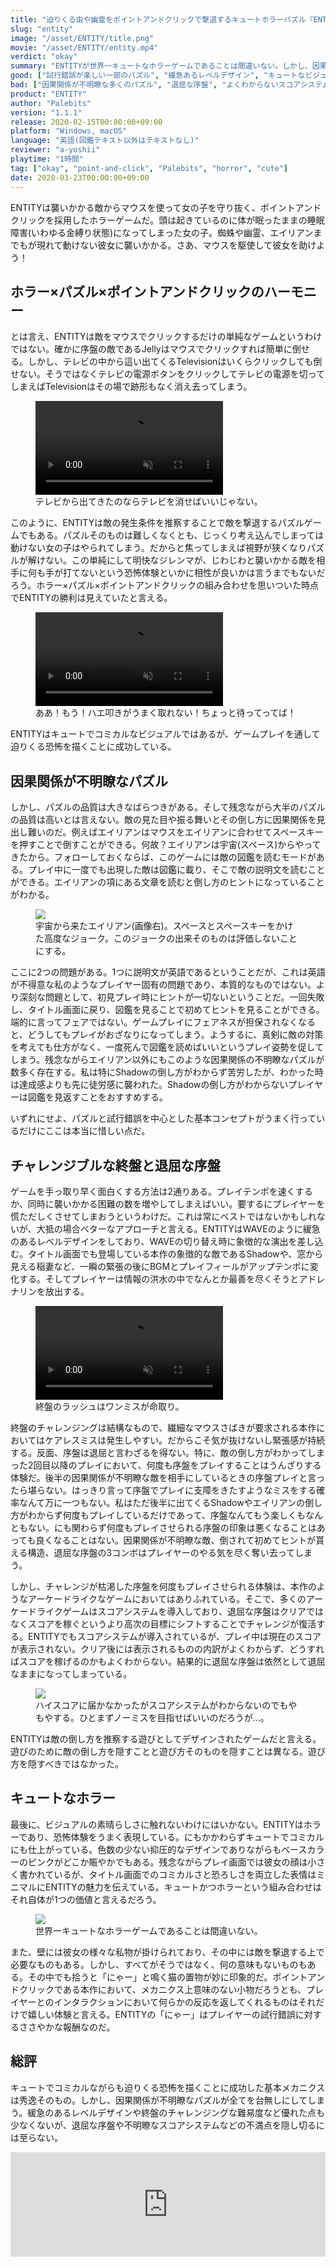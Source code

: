 ```yaml
---
title: "迫りくる虫や幽霊をポイントアンドクリックで撃退するキュートホラーパズル『ENTITY』レビュー"
slug: "entity"
image: "/asset/ENTITY/title.png"
movie: "/asset/ENTITY/entity.mp4"
verdict: "okay"
summary: "ENTITYが世界一キュートなホラーゲームであることは間違いない。しかし、因果関係が不明瞭な多くのパズルが初見プレイヤーのホラー体験やチャレンジを阻害する。パズル部分がもう少し整理されていればと思わざるを得ない。"
good: ["試行錯誤が楽しい一部のパズル", "緩急あるレベルデザイン", "キュートなビジュアル"]
bad: ["因果関係が不明瞭な多くのパズル", "退屈な序盤", "よくわからないスコアシステム"]
product: "ENTITY"
author: "Palebits"
version: "1.1.1"
release: 2020-02-15T00:00:00+09:00
platform: "Windows, macOS"
language: "英語(図鑑テキスト以外はテキストなし)"
reviewer: "a-yoshii"
playtime: "1時間"
tag: ["okay", "point-and-click", "Palebits", "horror", "cute"]
date: 2020-03-23T00:00:00+09:00
---
```


ENTITYは襲いかかる敵からマウスを使って女の子を守り抜く、ポイントアンドクリックを採用したホラーゲームだ。頭は起きているのに体が眠ったままの睡眠障害(いわゆる金縛り状態)になってしまった女の子。蜘蛛や幽霊、エイリアンまでもが現れて動けない彼女に襲いかかる。さあ、マウスを駆使して彼女を助けよう！

## ホラー×パズル×ポイントアンドクリックのハーモニー

とは言え、ENTITYは敵をマウスでクリックするだけの単純なゲームというわけではない。確かに序盤の敵であるJellyはマウスでクリックすれば簡単に倒せる。しかし、テレビの中から這い出てくるTelevisionはいくらクリックしても倒せない。そうではなくテレビの電源ボタンをクリックしてテレビの電源を切ってしまえばTelevisionはその場で跡形もなく消え去ってしまう。

<figure>
	<video playsinline autoplay muted loop src="/asset/ENTITY/television.mp4"></video>
	<figcaption>テレビから出てきたのならテレビを消せばいいじゃない。</figcaption>
</figure>

このように、ENTITYは敵の発生条件を推察することで敵を撃退するパズルゲームでもある。パズルそのものは難しくなくとも、じっくり考え込んでしまっては動けない女の子はやられてしまう。だからと焦ってしまえば視野が狭くなりパズルが解けない。この単純にして明快なジレンマが、じわじわと襲いかかる敵を相手に何も手が打てないという恐怖体験といかに相性が良いかは言うまでもないだろう。ホラー×パズル×ポイントアンドクリックの組み合わせを思いついた時点でENTITYの勝利は見えていたと言える。

<figure>
	<video playsinline autoplay muted loop src="/asset/ENTITY/panic.mp4"></video>
	<figcaption>ああ！もう！ハエ叩きがうまく取れない！ちょっと待ってってば！</figcaption>
</figure>

ENTITYはキュートでコミカルなビジュアルではあるが、ゲームプレイを通して迫りくる恐怖を描くことに成功している。

## 因果関係が不明瞭なパズル

しかし、パズルの品質は大きなばらつきがある。そして残念ながら大半のパズルの品質は高いとは言えない。敵の見た目や振る舞いとその倒し方に因果関係を見出し難いのだ。例えばエイリアンはマウスをエイリアンに合わせてスペースキーを押すことで倒すことができる。何故？エイリアンは宇宙(スペース)からやってきたから。フォローしておくならば、このゲームには敵の図鑑を読むモードがある。プレイ中に一度でも出現した敵は図鑑に載り、そこで敵の説明文を読むことができる。エイリアンの項にある文章を読むと倒し方のヒントになっていることがわかる。

<figure>
	<img src="/asset/ENTITY/book.png">
	<figcaption>宇宙から来たエイリアン(画像右)。スペースとスペースキーをかけた高度なジョーク。このジョークの出来そのものは評価しないことにする。</figcaption>
</figure>

ここに2つの問題がある。1つに説明文が英語であるということだが、これは英語が不得意な私のようなプレイヤー固有の問題であり、本質的なものではない。より深刻な問題として、初見プレイ時にヒントが一切ないということだ。一回失敗し、タイトル画面に戻り、図鑑を見ることで初めてヒントを見ることができる。端的に言ってフェアではない。ゲームプレイにフェアネスが担保されなくなると、どうしてもプレイがおざなりになってしまう。ようするに、真剣に敵の対策を考えても仕方がなく、一度死んで図鑑を読めばいいというプレイ姿勢を促してしまう。残念ながらエイリアン以外にもこのような因果関係の不明瞭なパズルが数多く存在する。私は特にShadowの倒し方がわからず苦労したが、わかった時は達成感よりも先に徒労感に襲われた。Shadowの倒し方がわからないプレイヤーは図鑑を見返すことをおすすめする。

いずれにせよ、パズルと試行錯誤を中心とした基本コンセプトがうまく行っているだけにここは本当に惜しい点だ。

## チャレンジブルな終盤と退屈な序盤

ゲームを手っ取り早く面白くする方法は2通りある。プレイテンポを速くするか、同時に襲いかかる困難の数を増やしてしまえばいい。要するにプレイヤーを慌ただしくさせてしまおうというわけだ。これは常にベストではないかもしれないが、大抵の場合ベターなアプローチと言える。ENTITYはWAVEのように緩急のあるレベルデザインをしており、WAVEの切り替え時に象徴的な演出を差し込む。タイトル画面でも登場している本作の象徴的な敵であるShadowや、窓から見える稲妻など、一瞬の緊張の後にBGMとプレイフィールがアップテンポに変化する。そしてプレイヤーは情報の洪水の中でなんとか最善を尽くそうとアドレナリンを放出する。

<figure>
	<video playsinline autoplay muted loop src="/asset/ENTITY/gameover.mp4"></video>
	<figcaption>終盤のラッシュはワンミスが命取り。</figcaption>
</figure>

終盤のチャレンジングは結構なもので、繊細なマウスさばきが要求される本作においてはケアレスミスは発生しやすい。だからこそ気が抜けないし緊張感が持続する。反面、序盤は退屈と言わざるを得ない。特に、敵の倒し方がわかってしまった2回目以降のプレイにおいて、何度も序盤をプレイすることはうんざりする体験だ。後半の因果関係が不明瞭な敵を相手にしているときの序盤プレイと言ったら堪らない。はっきり言って序盤でプレイに支障をきたすようなミスをする確率なんて万に一つもない。私はただ後半に出てくるShadowやエイリアンの倒し方がわからず何度もプレイしているだけであって、序盤なんてもう楽しくもなんともない。にも関わらず何度もプレイさせられる序盤の印象は悪くなることはあっても良くなることはない。因果関係が不明瞭な敵、倒されて初めてヒントが貰える構造、退屈な序盤の3コンボはプレイヤーのやる気を尽く奪い去ってしまう。

しかし、チャレンジが枯渇した序盤を何度もプレイさせられる体験は、本作のようなアーケードライクなゲームにおいてはありふれている。そこで、多くのアーケードライクゲームはスコアシステムを導入しており、退屈な序盤はクリアではなくスコアを稼ぐというより高次の目標にシフトすることでチャレンジが復活する。ENTITYでもスコアシステムが導入されているが、プレイ中は現在のスコアが表示されない。クリア後には表示されるものの内訳がよくわからず、どうすればスコアを稼げるのかもよくわからない。結果的に退屈な序盤は依然として退屈なままになってしまっている。

<figure>
	<img src="/asset/ENTITY/result.png">
	<figcaption>ハイスコアに届かなかったがスコアシステムがわからないのでもやもやする。ひとまずノーミスを目指せばいいのだろうが…。</figcaption>
</figure>

ENTITYは敵の倒し方を推察する遊びとしてデザインされたゲームだと言える。遊びのために敵の倒し方を隠すことと遊び方そのものを隠すことは異なる。遊び方を隠すべきではなかった。

## キュートなホラー

最後に、ビジュアルの素晴らしさに触れないわけにはいかない。ENTITYはホラーであり、恐怖体験をうまく表現している。にもかかわらずキュートでコミカルにも仕上がっている。色数の少ない抑圧的なデザインでありながらもベースカラーのピンクがどこか賑やかでもある。残念ながらプレイ画面では彼女の顔は小さく書かれているが、タイトル画面でのコミカルさと恐ろしさを両立した表情はミニマルにENTITYの魅力を伝えている。キュートかつホラーという組み合わせはそれ自体が1つの価値と言えるだろう。

<figure>
	<img src="/asset/ENTITY/cute.png">
	<figcaption>世界一キュートなホラーゲームであることは間違いない。</figcaption>
</figure>

また、壁には彼女の様々な私物が掛けられており、その中には敵を撃退する上で必要なものもある。しかし、すべてがそうではなく、何の意味もないものもある。その中でも拾うと「にゃー」と鳴く猫の置物が妙に印象的だ。ポイントアンドクリックである本作において、メカニクス上意味のない小物だろうとも、プレイヤーとのインタラクションにおいて何らかの反応を返してくれるものはそれだけで嬉しい体験と言える。ENTITYの「にゃー」はプレイヤーの試行錯誤に対するささやかな報酬なのだ。

## 総評
キュートでコミカルながらも迫りくる恐怖を描くことに成功した基本メカニクスは秀逸そのもの。しかし、因果関係が不明瞭なパズルが全てを台無しにしてしまう。緩急のあるレベルデザインや終盤のチャレンジングな難易度など優れた点も少なくないが、退屈な序盤や不明瞭なスコアシステムなどの不満点を隠し切るには至らない。

<iframe src="https://itch.io/embed/546075" height="167" width="100%" frameborder="0">
	<a href="https://palebits.itch.io/entity">ENTITY by Palebits, Glattax</a>
</iframe>
